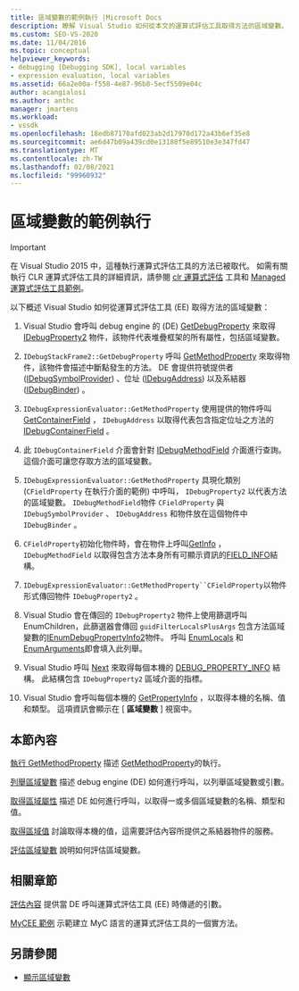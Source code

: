 ```yaml
---
title: 區域變數的範例執行 |Microsoft Docs
description: 瞭解 Visual Studio 如何從本文的運算式評估工具取得方法的區域變數。
ms.custom: SEO-VS-2020
ms.date: 11/04/2016
ms.topic: conceptual
helpviewer_keywords:
- debugging [Debugging SDK], local variables
- expression evaluation, local variables
ms.assetid: 66a2e00a-f558-4e87-96b8-5ecf5509e04c
author: acangialosi
ms.author: anthc
manager: jmartens
ms.workload:
- vssdk
ms.openlocfilehash: 18edb87170afd023ab2d17970d172a43b6ef35e8
ms.sourcegitcommit: ae6d47b09a439cd0e13180f5e89510e3e347fd47
ms.translationtype: MT
ms.contentlocale: zh-TW
ms.lasthandoff: 02/08/2021
ms.locfileid: "99960932"
---
```

# <a name="sample-implementation-of-locals"></a>區域變數的範例執行
> [!IMPORTANT]
> 在 Visual Studio 2015 中，這種執行運算式評估工具的方法已被取代。 如需有關執行 CLR 運算式評估工具的詳細資訊，請參閱 [clr 運算式評估](https://github.com/Microsoft/ConcordExtensibilitySamples/wiki/CLR-Expression-Evaluators) 工具和 [Managed 運算式評估工具範例](https://github.com/Microsoft/ConcordExtensibilitySamples/wiki/Managed-Expression-Evaluator-Sample)。

 以下概述 Visual Studio 如何從運算式評估工具 (EE) 取得方法的區域變數：

1. Visual Studio 會呼叫 debug engine 的 (DE) [GetDebugProperty](../../extensibility/debugger/reference/idebugstackframe2-getdebugproperty.md) 來取得 [IDebugProperty2](../../extensibility/debugger/reference/idebugproperty2.md) 物件，該物件代表堆疊框架的所有屬性，包括區域變數。

2. `IDebugStackFrame2::GetDebugProperty` 呼叫 [GetMethodProperty](../../extensibility/debugger/reference/idebugexpressionevaluator-getmethodproperty.md) 來取得物件，該物件會描述中斷點發生的方法。 DE 會提供符號提供者 ([IDebugSymbolProvider](../../extensibility/debugger/reference/idebugsymbolprovider.md)) 、位址 ([IDebugAddress](../../extensibility/debugger/reference/idebugaddress.md)) 以及系結器 ([IDebugBinder](../../extensibility/debugger/reference/idebugbinder.md)) 。

3. `IDebugExpressionEvaluator::GetMethodProperty` 使用提供的物件呼叫 [GetContainerField](../../extensibility/debugger/reference/idebugsymbolprovider-getcontainerfield.md) ， `IDebugAddress` 以取得代表包含指定位址之方法的 [IDebugContainerField](../../extensibility/debugger/reference/idebugcontainerfield.md) 。

4. 此 `IDebugContainerField` 介面會針對 [IDebugMethodField](../../extensibility/debugger/reference/idebugmethodfield.md) 介面進行查詢。 這個介面可讓您存取方法的區域變數。

5. `IDebugExpressionEvaluator::GetMethodProperty` 具現化類別 (`CFieldProperty` 在執行介面的範例) 中呼叫， `IDebugProperty2` 以代表方法的區域變數。 `IDebugMethodField`物件 `CFieldProperty` 與 `IDebugSymbolProvider` 、 `IDebugAddress` 和物件放在這個物件中 `IDebugBinder` 。

6. `CFieldProperty`初始化物件時，會在物件上呼叫[GetInfo](../../extensibility/debugger/reference/idebugfield-getinfo.md) ， `IDebugMethodField` 以取得包含方法本身所有可顯示資訊的[FIELD_INFO](../../extensibility/debugger/reference/field-info.md)結構。

7. `IDebugExpressionEvaluator::GetMethodProperty``CFieldProperty`以物件形式傳回物件 `IDebugProperty2` 。

8. Visual Studio 會[](../../extensibility/debugger/reference/idebugproperty2-enumchildren.md)在傳回的 `IDebugProperty2` 物件上使用篩選呼叫 EnumChildren，此篩選器會傳回 `guidFilterLocalsPlusArgs` 包含方法區域變數的[IEnumDebugPropertyInfo2](../../extensibility/debugger/reference/ienumdebugpropertyinfo2.md)物件。 呼叫 [EnumLocals](../../extensibility/debugger/reference/idebugmethodfield-enumlocals.md) 和 [EnumArguments](../../extensibility/debugger/reference/idebugmethodfield-enumarguments.md)即會填入此列舉。

9. Visual Studio 呼叫 [Next](../../extensibility/debugger/reference/ienumdebugpropertyinfo2-next.md) 來取得每個本機的 [DEBUG_PROPERTY_INFO](../../extensibility/debugger/reference/debug-property-info.md) 結構。 此結構包含 `IDebugProperty2` 區域介面的指標。

10. Visual Studio 會呼叫每個本機的 [GetPropertyInfo](../../extensibility/debugger/reference/idebugproperty2-getpropertyinfo.md) ，以取得本機的名稱、值和類型。 這項資訊會顯示在 [ **區域變數** ] 視窗中。

## <a name="in-this-section"></a>本節內容
 [執行 GetMethodProperty](../../extensibility/debugger/implementing-getmethodproperty.md) 描述 [GetMethodProperty](../../extensibility/debugger/reference/idebugexpressionevaluator-getmethodproperty.md)的執行。

 [列舉區域變數](../../extensibility/debugger/enumerating-locals.md) 描述 debug engine (DE) 如何進行呼叫，以列舉區域變數或引數。

 [取得區域屬性](../../extensibility/debugger/getting-local-properties.md) 描述 DE 如何進行呼叫，以取得一或多個區域變數的名稱、類型和值。

 [取得區域值](../../extensibility/debugger/getting-local-values.md) 討論取得本機的值，這需要評估內容所提供之系結器物件的服務。

 [評估區域變數](../../extensibility/debugger/evaluating-locals.md) 說明如何評估區域變數。

## <a name="related-sections"></a>相關章節
 [評估內容](../../extensibility/debugger/evaluation-context.md) 提供當 DE 呼叫運算式評估工具 (EE) 時傳遞的引數。

 [MyCEE 範例](/previous-versions/) 示範建立 MyC 語言的運算式評估工具的一個實方法。

## <a name="see-also"></a>另請參閱
- [顯示區域變數](../../extensibility/debugger/displaying-locals.md)